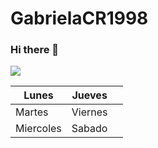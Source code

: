 # GabrielaCR1998
### Hi there 👋


![](https://sites.google.com/site/jeronimolinarespaz/_/rsrc/1462454251388/modulos/el-programa-institucional-de-tutorias/instituto-tecnologico-de-tijuana/file.PNG)



| Lunes     | Jueves  |   |
|-----------|---------|---|
| Martes    | Viernes |   |
| Miercoles | Sabado  |   |
